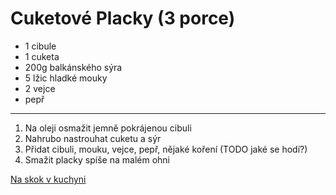 # Cuketové Placky (3 porce)

* 1 cibule
* 1 cuketa
* 200g balkánského sýra
* 5 lžic hladké mouky
* 2 vejce
* pepř

---

1. Na oleji osmažit jemně pokrájenou cibuli
2. Nahrubo nastrouhat cuketu a sýr
3. Přidat cibuli, mouku, vejce, pepř, nějaké koření (TODO jaké se hodí?)
4. Smažit placky spíše na malém ohni

[Na skok v kuchyni](https://www.naskokvkuchyni.cz/recept-cuketove-placicky-s-fetou/)
